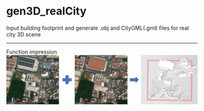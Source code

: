 # gen3D_realCity
Input building footprint and generate .obj and CityGML(.gml) files for real city 3D scene

----------------

Function impression
![Function impression](./res_example/total_image1.jpg)